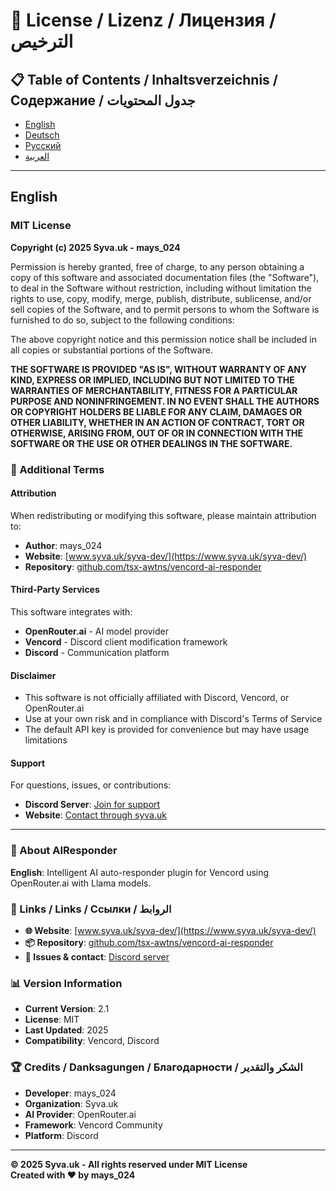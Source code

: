 # 📄 License / Lizenz / Лицензия / الترخيص

## 📋 Table of Contents / Inhaltsverzeichnis / Содержание / جدول المحتويات
- [English](#english)
- [Deutsch](#deutsch)
- [Русский](#русский)
- [العربية](#العربية)

---

## English

### MIT License

**Copyright (c) 2025 Syva.uk - mays_024**

Permission is hereby granted, free of charge, to any person obtaining a copy of this software and associated documentation files (the "Software"), to deal in the Software without restriction, including without limitation the rights to use, copy, modify, merge, publish, distribute, sublicense, and/or sell copies of the Software, and to permit persons to whom the Software is furnished to do so, subject to the following conditions:

The above copyright notice and this permission notice shall be included in all copies or substantial portions of the Software.

**THE SOFTWARE IS PROVIDED "AS IS", WITHOUT WARRANTY OF ANY KIND, EXPRESS OR IMPLIED, INCLUDING BUT NOT LIMITED TO THE WARRANTIES OF MERCHANTABILITY, FITNESS FOR A PARTICULAR PURPOSE AND NONINFRINGEMENT. IN NO EVENT SHALL THE AUTHORS OR COPYRIGHT HOLDERS BE LIABLE FOR ANY CLAIM, DAMAGES OR OTHER LIABILITY, WHETHER IN AN ACTION OF CONTRACT, TORT OR OTHERWISE, ARISING FROM, OUT OF OR IN CONNECTION WITH THE SOFTWARE OR THE USE OR OTHER DEALINGS IN THE SOFTWARE.**

### 📝 Additional Terms

#### Attribution
When redistributing or modifying this software, please maintain attribution to:
- **Author**: mays_024
- **Website**: [www.syva.uk/syva-dev/](https://www.syva.uk/syva-dev/)
- **Repository**: [github.com/tsx-awtns/vencord-ai-responder](https://github.com/tsx-awtns/vencord-ai-responder)

#### Third-Party Services
This software integrates with:
- **OpenRouter.ai** - AI model provider
- **Vencord** - Discord client modification framework
- **Discord** - Communication platform

#### Disclaimer
- This software is not officially affiliated with Discord, Vencord, or OpenRouter.ai
- Use at your own risk and in compliance with Discord's Terms of Service
- The default API key is provided for convenience but may have usage limitations

#### Support
For questions, issues, or contributions:
- **Discord Server**: [Join for support](https://discord.gg/aBvYsY2GnQ)
- **Website**: [Contact through syva.uk](https://www.syva.uk/syva-dev/)
---------

### 🤖 About AIResponder
**English**: Intelligent AI auto-responder plugin for Vencord using OpenRouter.ai with Llama models.  

### 🔗 Links / Links / Ссылки / الروابط
- **🌐 Website**: [www.syva.uk/syva-dev/](https://www.syva.uk/syva-dev/)
- **📦 Repository**: [github.com/tsx-awtns/vencord-ai-responder](https://github.com/tsx-awtns/vencord-ai-responder)
- **🐛 Issues & contact**: [Discord server](https://discord.gg/aBvYsY2GnQ)

### 📊 Version Information
- **Current Version**: 2.1
- **License**: MIT
- **Last Updated**: 2025
- **Compatibility**: Vencord, Discord

### 🏆 Credits / Danksagungen / Благодарности / الشكر والتقدير
- **Developer**: mays_024
- **Organization**: Syva.uk
- **AI Provider**: OpenRouter.ai
- **Framework**: Vencord Community
- **Platform**: Discord

---

**© 2025 Syva.uk - All rights reserved under MIT License**  
**Created with ❤️ by mays_024**

